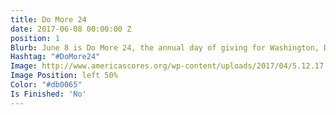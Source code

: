 ```yaml
---
title: Do More 24
date: 2017-06-08 00:00:00 Z
position: 1
Blurb: June 8 is Do More 24, the annual day of giving for Washington, DC, area nonprofits.
Hashtag: "#DoMore24"
Image: http://www.americascores.org/wp-content/uploads/2017/04/5.12.17.jpg
Image Position: left 50%
Color: "#db0065"
Is Finished: 'No'
---
```


